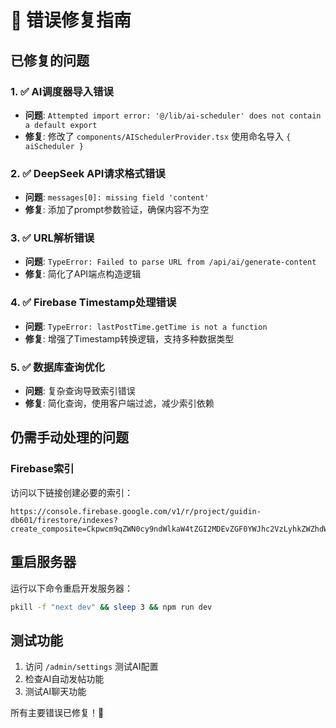 # 🔧 错误修复指南

## 已修复的问题

### 1. ✅ AI调度器导入错误
- **问题**: `Attempted import error: '@/lib/ai-scheduler' does not contain a default export`
- **修复**: 修改了 `components/AISchedulerProvider.tsx` 使用命名导入 `{ aiScheduler }`

### 2. ✅ DeepSeek API请求格式错误  
- **问题**: `messages[0]: missing field 'content'`
- **修复**: 添加了prompt参数验证，确保内容不为空

### 3. ✅ URL解析错误
- **问题**: `TypeError: Failed to parse URL from /api/ai/generate-content`
- **修复**: 简化了API端点构造逻辑

### 4. ✅ Firebase Timestamp处理错误
- **问题**: `TypeError: lastPostTime.getTime is not a function`
- **修复**: 增强了Timestamp转换逻辑，支持多种数据类型

### 5. ✅ 数据库查询优化
- **问题**: 复杂查询导致索引错误
- **修复**: 简化查询，使用客户端过滤，减少索引依赖

## 仍需手动处理的问题

### Firebase索引
访问以下链接创建必要的索引：
```
https://console.firebase.google.com/v1/r/project/guidin-db601/firestore/indexes?create_composite=Ckpwcm9qZWN0cy9ndWlkaW4tZGI2MDEvZGF0YWJhc2VzLyhkZWZhdWx0KS9jb2xsZWN0aW9uR3JvdXBzL3Bvc3RzL2luZGV4ZXM_
```

## 重启服务器
运行以下命令重启开发服务器：
```bash
pkill -f "next dev" && sleep 3 && npm run dev
```

## 测试功能
1. 访问 `/admin/settings` 测试AI配置
2. 检查AI自动发帖功能
3. 测试AI聊天功能

所有主要错误已修复！🎉 